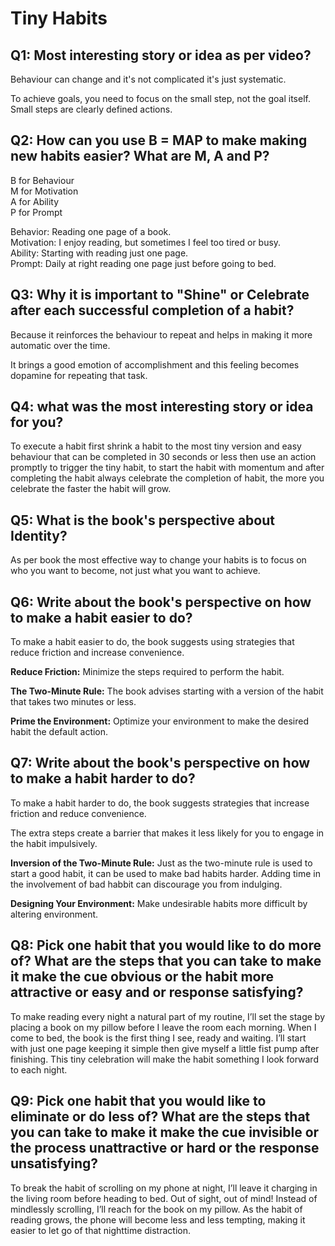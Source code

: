 # Tiny Habits  

## Q1: Most interesting story or idea as per video?  

Behaviour can change and it's not complicated it's just systematic.

To achieve goals, you need to focus on the small step, not the goal itself. Small steps are clearly defined actions.  

## Q2: How can you use B = MAP to make making new habits easier? What are M, A and P?  

B for Behaviour<br>
M for Motivation<br>
A for Ability<br>
P for Prompt<br>

Behavior: Reading one page of a book.<br>
Motivation: I enjoy reading, but sometimes I feel too tired or busy.<br>
Ability: Starting with reading just one page.<br>
Prompt: Daily at right reading one page just before going to bed.<br>

## Q3: Why it is important to "Shine" or Celebrate after each successful completion of a habit?  

Because it reinforces the behaviour to repeat and helps in making it more automatic over the time.

It brings a good emotion of accomplishment and this feeling becomes dopamine for repeating that task.

## Q4: what was the most interesting story or idea for you?

To execute a habit first shrink a habit to the most tiny version and easy behaviour that can be completed in 30 seconds or less then use an action promptly to trigger the tiny habit, to start the habit with momentum and after completing the habit always celebrate the completion of habit, the more you celebrate the faster the habit will grow.  

## Q5: What is the book's perspective about Identity?

As per book the most effective way to change your habits is to focus on who you want to become, not just what you want to achieve.  

## Q6: Write about the book's perspective on how to make a habit easier to do?

To make a habit easier to do, the book suggests using strategies that reduce friction and increase convenience.  

**Reduce Friction:** Minimize the steps required to perform the habit.<br>

**The Two-Minute Rule:** The book advises starting with a version of the habit that takes two minutes or less.<br>

**Prime the Environment:** Optimize your environment to make the desired habit the default action.<br>  

## Q7: Write about the book's perspective on how to make a habit harder to do?  

To make a habit harder to do, the book suggests strategies that increase friction and reduce convenience.  

The extra steps create a barrier that makes it less likely for you to engage in the habit impulsively.  

**Inversion of the Two-Minute Rule:** Just as the two-minute rule is used to start a good habit, it can be used to make bad habits harder.   Adding time in the involvement of bad habbit can discourage you from indulging.<br>

**Designing Your Environment:** Make undesirable habits more difficult by altering environment.<br>  

## Q8: Pick one habit that you would like to do more of? What are the steps that you can take to make it make the cue obvious or the habit more attractive or easy and or response satisfying?

To make reading every night a natural part of my routine, I’ll set the stage by placing a book on my pillow before I leave the room each morning.
When I come to bed, the book is the first thing I see, ready and waiting. I’ll start with just one page keeping it simple then give myself a little fist pump after finishing.
This tiny celebration will make the habit something I look forward to each night.


## Q9: Pick one habit that you would like to eliminate or do less of? What are the steps that you can take to make it make the cue invisible or the process unattractive or hard or the response unsatisfying?

To break the habit of scrolling on my phone at night, I’ll leave it charging in the living room before heading to bed.
Out of sight, out of mind! Instead of mindlessly scrolling, I’ll reach for the book on my pillow.
As the habit of reading grows, the phone will become less and less tempting, making it easier to let go of that nighttime distraction.